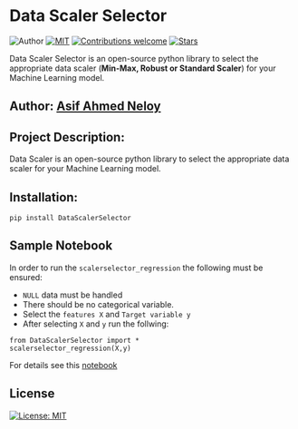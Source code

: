 # Data Scaler Selector
![Author](https://img.shields.io/badge/author-aaneloy-blue)
[![MIT](https://img.shields.io/badge/license-MIT-5eba00.svg)](https://github.com/aaneloy/scaler_selector/blob/main/LICENSE.txt)
[![Contributions welcome](https://img.shields.io/badge/contributions-welcome-brightgreen.svg?style=flat)](https://github.com/aaneloy/scaler_selector)
[![Stars](https://img.shields.io/github/stars/aaneloy/data-scaler.svg?style=social)](https://github.com/aaneloy/data-scaler/stargazers)

Data Scaler Selector is an open-source python library to select the appropriate data scaler (**Min-Max, Robust or Standard Scaler**) for your Machine Learning model.


## Author: [Asif Ahmed Neloy](https://aaneloy.ca/)

## Project Description:
Data Scaler is an open-source python library to select the appropriate data scaler for your Machine Learning model.


## Installation:
```
pip install DataScalerSelector

```

## Sample Notebook
In order to run the ``scalerselector_regression`` the following must be ensured:
* ``NULL`` data must be handled
* There should be no categorical variable.
* Select the ``features X`` and ``Target variable y``
* After selecting ``X`` and ``y`` run the follwing:

```
from DataScalerSelector import *
scalerselector_regression(X,y)

```

For details see this [notebook](https://github.com/aaneloy/scaler_selector/blob/main/src/notebook/Sample.ipynb)

## License
[![License: MIT](https://img.shields.io/badge/License-MIT-yellow.svg)](https://opensource.org/licenses/MIT)